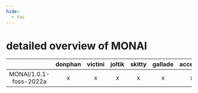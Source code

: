 ```yaml
---
hide:
  - toc
---
```


detailed overview of MONAI
==========================

| |donphan|victini|joltik|skitty|gallade|accelgor|swalot|doduo|
| :---: | :---: | :---: | :---: | :---: | :---: | :---: | :---: | :---: |
|MONAI/1.0.1-foss-2022a|x|x|x|x|x|x|x|x|
